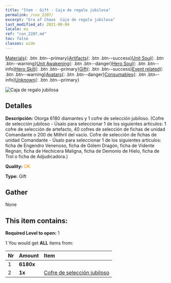 ```yaml
---
title: "Item - Gift - Caja de regalo jubilosa"
permalink: /con_2207/
excerpt: "Era of Chaos  Caja de regalo jubilosa"
last_modified_at: 2021-08-04
locale: es
ref: "con_2207.md"
toc: false
classes: wide
---
```

 [Materials](/ItemsES/){: .btn .btn--primary}[Artifacts](/ItemsES/Artifacts/){: .btn .btn--success}[Unit Soul](/ItemsES/UnitSoul/){: .btn .btn--warning}[Unit Awakening](/ItemsES/UnitAwakening/){: .btn .btn--danger}[Hero Soul](/ItemsES/HeroSoul/){: .btn .btn--info}[Hero Skill](/ItemsES/HeroSkill/){: .btn .btn--primary}[Gift](/ItemsES/Gift/){: .btn .btn--success}[Event related](/ItemsES/Events/){: .btn .btn--warning}[Avatars](/ItemsES/Avatars/){: .btn .btn--danger}[Consumables](/ItemsES/Consumables/){: .btn .btn--info}[Unknown](/ItemsES/Unknown/){: .btn .btn--primary}

 ![Caja de regalo jubilosa](/images/t/i_907190.png)

## Detalles
 **Descripción:** Otorga 6180 diamantes y 1 cofre de selección jubiloso. (Cofre de selección jubiloso - Úsalo para seleccionar 1 de los siguientes artículos: 1 cofre de selección de artefacto, 40 cofres de selección de fichas de unidad Comandante o 200 de Mithril del vacío.  Cofre de selección de fichas de unidad Comandante - Úsalo para seleccionar 1 de los siguientes artículos: ficha de Engendro Venenoso, ficha de Gólem Dragón, ficha de Vidente Regnan, ficha de Hechicera Maligna, ficha de Demonio de Hielo, ficha de Trol o ficha de Adjudicadora.)

 **Quality:** <span style="color: #FF8C00">OK</span>

 **Type:** Gift

## Gather

  None

## This item contains:

 **Required Level to open:** 1

 1 You would get **ALL** items  from:

  | Nr | Amount |     Item    |
  |:---|:-------|:------------|
  | 1 |  **6180x** | <i class="fas fa-gem"/> |  | 
  | 2 |  **1x** | [Cofre de selección jubiloso](/es/Items/con_2205/) |  | 

